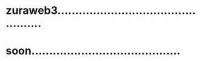 # zuraweb3.................................................
# soon..........................................
